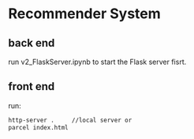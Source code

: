 # Recommender System 


## back end

run v2_FlaskServer.ipynb to start the Flask server fisrt.

## front end


run:
```bash
http-server .     //local server or
parcel index.html
```
